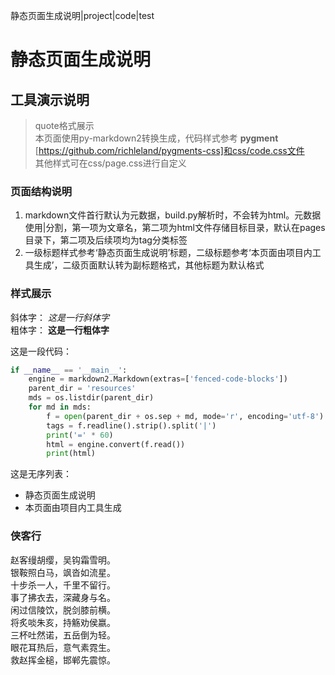 静态页面生成说明|project|code|test

# 静态页面生成说明
## 工具演示说明

> quote格式展示  
> 本页面使用py-markdown2转换生成，代码样式参考 **pygment** [https://github.com/richleland/pygments-css]和css/code.css文件  
> 其他样式可在css/page.css进行自定义

### 页面结构说明 
1. markdown文件首行默认为元数据，build.py解析时，不会转为html。元数据使用|分割，第一项为文章名，第二项为html文件存储目标目录，默认在pages目录下，第二项及后续项均为tag分类标签  
2. 一级标题样式参考‘静态页面生成说明’标题，二级标题参考‘本页面由项目内工具生成’，二级页面默认转为副标题格式，其他标题为默认格式  

### 样式展示  
斜体字： *这是一行斜体字*  
粗体字： **这是一行粗体字**  

这是一段代码：  
```python
if __name__ == '__main__':
    engine = markdown2.Markdown(extras=['fenced-code-blocks'])
    parent_dir = 'resources'
    mds = os.listdir(parent_dir)
    for md in mds:
        f = open(parent_dir + os.sep + md, mode='r', encoding='utf-8')
        tags = f.readline().strip().split('|')
        print('=' * 60)
        html = engine.convert(f.read())
        print(html)
```

这是无序列表：  

- 静态页面生成说明  
- 本页面由项目内工具生成  

### 侠客行  
赵客缦胡缨，吴钩霜雪明。  
银鞍照白马，飒沓如流星。  
十步杀一人，千里不留行。  
事了拂衣去，深藏身与名。  
闲过信陵饮，脱剑膝前横。  
将炙啖朱亥，持觞劝侯嬴。  
三杯吐然诺，五岳倒为轻。  
眼花耳热后，意气素霓生。  
救赵挥金槌，邯郸先震惊。  
